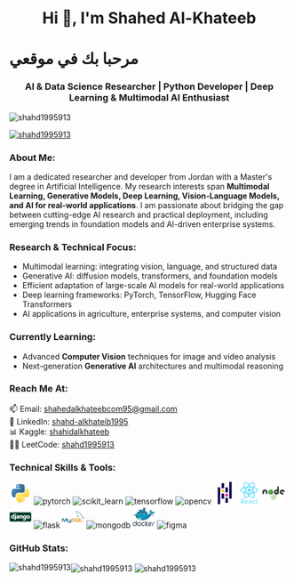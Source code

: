 <h1 align="center">Hi 👋, I'm Shahed Al-Khateeb</h1>



<!DOCTYPE html>
<html lang="ar">
<head>
  <meta charset="UTF-8">
  <title>موقعي</title>

  <!-- Google Site Verification -->
  <meta name="google-site-verification" content="8ldsz3RctG3Od9QrEK3ohmdAaH8IHNxop5NZQ4XHqu8" />

  <!-- أي أكواد أخرى -->
</head>
<body>
  <h1>مرحبا بك في موقعي</h1>
</body>
</html>


<h3 align="center">AI & Data Science Researcher | Python Developer | Deep Learning & Multimodal AI Enthusiast</h3>

<p align="left">
<img src="https://komarev.com/ghpvc/?username=shahd1995913&label=Profile%20views&color=0e75b6&style=flat" alt="shahd1995913" />
</p>

<p align="left">
<a href="https://github.com/ryo-ma/github-profile-trophy">
<img src="https://github-profile-trophy.vercel.app/?username=shahd1995913" alt="shahd1995913" />
</a>
</p>

<h3 align="left">About Me:</h3>
<p align="left">
I am a dedicated researcher and developer from Jordan with a Master's degree in Artificial Intelligence. My research interests span <strong>Multimodal Learning, Generative Models, Deep Learning, Vision-Language Models, and AI for real-world applications</strong>. I am passionate about bridging the gap between cutting-edge AI research and practical deployment, including emerging trends in foundation models and AI-driven enterprise systems.
</p>

<h3 align="left">Research & Technical Focus:</h3>
<ul>
<li>Multimodal learning: integrating vision, language, and structured data</li>
<li>Generative AI: diffusion models, transformers, and foundation models</li>
<li>Efficient adaptation of large-scale AI models for real-world applications</li>
<li>Deep learning frameworks: PyTorch, TensorFlow, Hugging Face Transformers</li>
<li>AI applications in agriculture, enterprise systems, and computer vision</li>
</ul>

<h3 align="left">Currently Learning:</h3>
<ul>
<li>Advanced <strong>Computer Vision</strong> techniques for image and video analysis</li>
<li>Next-generation <strong>Generative AI</strong> architectures and multimodal reasoning</li>
</ul>

<h3 align="left">Reach Me At:</h3>
<p align="left">
📫 Email: <a href="mailto:shahedalkhateebcom95@gmail.com">shahedalkhateebcom95@gmail.com</a><br>
💼 LinkedIn: <a href="https://linkedin.com/in/shahd-alkhateib1995" target="_blank">shahd-alkhateib1995</a><br>
📊 Kaggle: <a href="https://kaggle.com/shahidalkhateeb" target="_blank">shahidalkhateeb</a><br>
🧑‍💻 LeetCode: <a href="https://www.leetcode.com/shahd1995913" target="_blank">shahd1995913</a>
</p>

<h3 align="left">Technical Skills & Tools:</h3>
<p align="left">
<!-- AI & Data -->
<img src="https://raw.githubusercontent.com/devicons/devicon/master/icons/python/python-original.svg" alt="python" width="40" height="40"/> 
<img src="https://www.vectorlogo.zone/logos/pytorch/pytorch-icon.svg" alt="pytorch" width="40" height="40"/>
<img src="https://upload.wikimedia.org/wikipedia/commons/0/05/Scikit_learn_logo_small.svg" alt="scikit_learn" width="40" height="40"/>
<img src="https://www.vectorlogo.zone/logos/tensorflow/tensorflow-icon.svg" alt="tensorflow" width="40" height="40"/>
<img src="https://www.vectorlogo.zone/logos/opencv/opencv-icon.svg" alt="opencv" width="40" height="40"/>
<img src="https://raw.githubusercontent.com/devicons/devicon/2ae2a900d2f041da66e950e4d48052658d850630/icons/pandas/pandas-original.svg" alt="pandas" width="40" height="40"/>
<!-- Web & ERP -->
<img src="https://raw.githubusercontent.com/devicons/devicon/master/icons/react/react-original-wordmark.svg" alt="react" width="40" height="40"/>
<img src="https://raw.githubusercontent.com/devicons/devicon/master/icons/nodejs/nodejs-original-wordmark.svg" alt="nodejs" width="40" height="40"/>
<img src="https://raw.githubusercontent.com/devicons/devicon/master/icons/django/django-original.svg" alt="django" width="40" height="40"/>
<img src="https://www.vectorlogo.zone/logos/flask/flask-icon.svg" alt="flask" width="40" height="40"/>
<img src="https://raw.githubusercontent.com/devicons/devicon/master/icons/mysql/mysql-original-wordmark.svg" alt="mysql" width="40" height="40"/>
<img src="https://www.vectorlogo.zone/logos/mongodb/mongodb-icon.svg" alt="mongodb" width="40" height="40"/>
<img src="https://raw.githubusercontent.com/devicons/devicon/master/icons/docker/docker-original-wordmark.svg" alt="docker" width="40" height="40"/>
<img src="https://www.vectorlogo.zone/logos/figma/figma-icon.svg" alt="figma" width="40" height="40"/>
</p>

<h3 align="left">GitHub Stats:</h3>
<p>
<img align="left" src="https://github-readme-stats.vercel.app/api/top-langs?username=shahd1995913&show_icons=true&locale=en&layout=compact" alt="shahd1995913" />
<img align="center" src="https://github-readme-stats.vercel.app/api?username=shahd1995913&show_icons=true&locale=en" alt="shahd1995913" />
<img align="center" src="https://github-readme-streak-stats.herokuapp.com/?user=shahd1995913&" alt="shahd1995913" />
</p>
